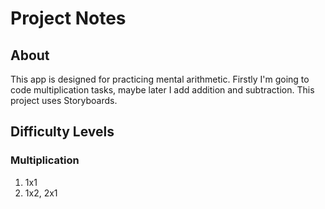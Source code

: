 # Project Notes

## About

This app is designed for practicing mental arithmetic. Firstly I'm going to code multiplication tasks, maybe later I add addition and subtraction. This project uses Storyboards.

## Difficulty Levels

### Multiplication

1. 1x1
2. 1x2, 2x1

